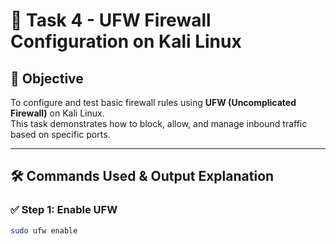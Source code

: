 # 🔐 Task 4 - UFW Firewall Configuration on Kali Linux

## 🎯 Objective
To configure and test basic firewall rules using **UFW (Uncomplicated Firewall)** on Kali Linux.  
This task demonstrates how to block, allow, and manage inbound traffic based on specific ports.

---

## 🛠 Commands Used & Output Explanation

### ✅ Step 1: Enable UFW

```bash
sudo ufw enable

